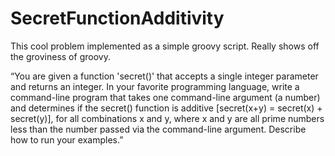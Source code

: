 SecretFunctionAdditivity
========================
This cool problem implemented as a simple groovy script. Really shows off the groviness of groovy.

“You are given a function 'secret()' that accepts a single integer parameter and returns an integer. In your favorite programming language, write a command-line program that takes one command-line argument (a number) and determines if the secret() function is additive [secret(x+y) = secret(x) + secret(y)], for all combinations x and y, where x and y are all prime numbers less than the number passed via the command-line argument.  Describe how to run your examples.”
